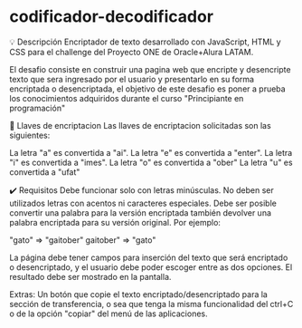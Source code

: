 # codificador-decodificador
💡 Descripción
Encriptador de texto desarrollado con JavaScript, HTML y CSS para el challenge del Proyecto ONE de Oracle+Alura LATAM.

El desafio consiste en construir una pagina web que encripte y desencripte texto que sera ingresado por el usuario y presentarlo en su forma encriptada o desencriptada, el objetivo de este desafio es poner a prueba los conocimientos adquiridos durante el curso "Principiante en programación"

🔑 Llaves de encriptacion
Las llaves de encriptacion solicitadas son las siguientes:

La letra "a" es convertida a "ai".
La letra "e" es convertida a "enter".
La letra "i" es convertida a "imes".
La letra "o" es convertida a "ober"
La letra "u" es convertida a "ufat"

✔️ Requisitos
Debe funcionar solo con letras minúsculas.
No deben ser utilizados letras con acentos ni caracteres especiales.
Debe ser posible convertir una palabra para la versión encriptada también devolver una palabra encriptada para su versión original.
Por ejemplo:

"gato" => "gaitober"
gaitober" => "gato"

La página debe tener campos para inserción del texto que será encriptado o desencriptado, y el usuario debe poder escoger entre as dos opciones.
El resultado debe ser mostrado en la pantalla.

Extras:
Un botón que copie el texto encriptado/desencriptado para la sección de transferencia, o sea que tenga la misma funcionalidad del ctrl+C o de la opción "copiar" del menú de las aplicaciones.
